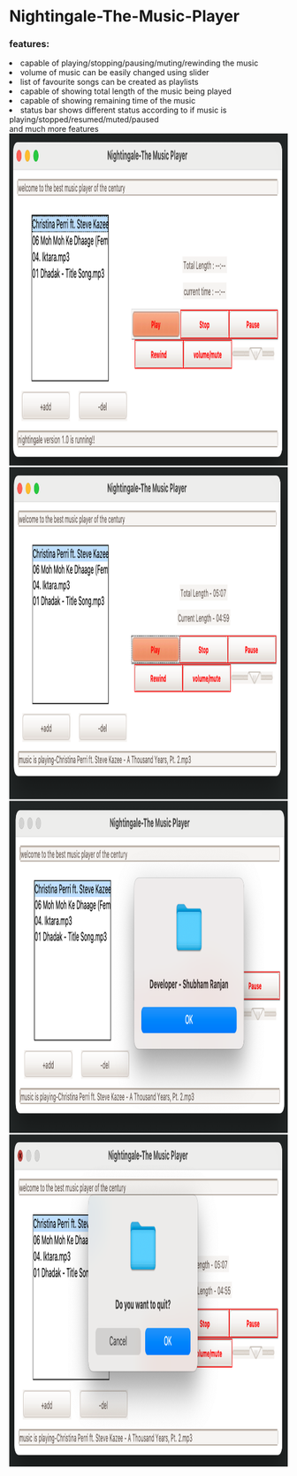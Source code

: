 # Nightingale-The-Music-Player
### features:
<li>capable of playing/stopping/pausing/muting/rewinding the music</li>
 <li>volume of music can be easily changed using slider</li>
 <li>list of favourite songs can be created as playlists</li>
 <li>capable of showing total length of the music being played </li>
<li>capable of showing remaining time of the music</li>
 <li>status bar shows different status according to if music is playing/stopped/resumed/muted/paused</li>
and much more features

<img src="images/1.png" height=600 width =600>
<img src="images/2.png" height=600 width =600>
<img src="images/3.png" height=600 width =600>
<img src="images/4.png" height=600 width =600>
